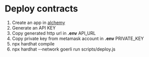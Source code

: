 # Deploy contracts

1. Create an app in [alchemy](https://dashboard.alchemy.com/)
2. Generate an API KEY
3. Copy generated http url in **.env** API_URL
4. Copy private key from metamask account in **.env** PRIVATE_KEY
5. npx hardhat compile
6. npx hardhat --network goerli run scripts/deploy.js